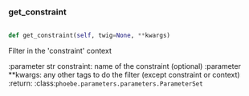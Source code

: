 ### get\_constraint
```py

def get_constraint(self, twig=None, **kwargs)

```



Filter in the 'constraint' context

:parameter str constraint: name of the constraint (optional)
:parameter **kwargs: any other tags to do the filter
    (except constraint or context)
:return: :class:`phoebe.parameters.parameters.ParameterSet`

